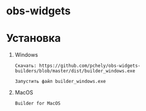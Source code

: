 # obs-widgets

# Установка
1) Windows
   
   ```Скачать: https://github.com/pchely/obs-widgets-builders/blob/master/dist/builder_windows.exe```
   
   ```Запустить файл builder_windows.exe```
   


2) MacOS
   
   ```Builder for MacOS```
